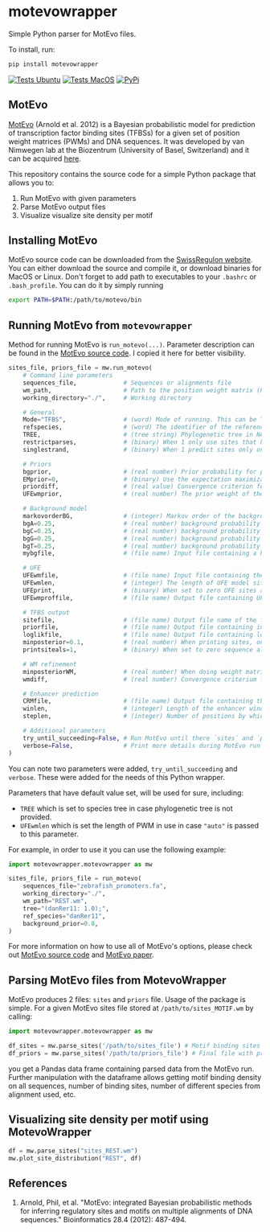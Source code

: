 # motevowrapper

Simple Python parser for MotEvo files.

To install, run:

```bash
pip install motevowrapper
```

[![Tests Ubuntu](https://github.com/brlauuu/motevowrapper/workflows/Tests/badge.svg)](https://github.com/brlauuu/motevowrapper/actions/workflows/python-tests.yml)
[![Tests MacOS](https://github.com/brlauuu/motevowrapper/actions/workflows/python-tests-mac.yml/badge.svg)](https://github.com/brlauuu/motevowrapper/actions/workflows/python-tests-mac.yml)
[![PyPi](https://img.shields.io/pypi/v/motevowrapper.svg?color=light-green)](https://pypi.org/project/motevowrapper/)

## MotEvo

[MotEvo](https://pubmed.ncbi.nlm.nih.gov/22334039/) (Arnold et al. 2012) is a Bayesian probabilistic model for prediction of transcription factor binding sites (TFBSs) for a given set of position weight matrices (PWMs) and DNA sequences. It was developed by van Nimwegen lab at the Biozentrum (University of Basel, Switzerland) and it can be acquired [here](https://swissregulon.unibas.ch/sr/software).

This repository contains the source code for a simple Python package that allows you to:

1. Run MotEvo with given parameters
2. Parse MotEvo output files
3. Visualize visualize site density per motif

## Installing MotEvo

MotEvo source code can be downloaded from the [SwissRegulon website](https://swissregulon.unibas.ch/sr/software). You can either download the source and compile it, or download binaries for MacOS or Linux. Don't forget to add path to executables to your `.bashrc` or `.bash_profile`. You can do it by simply running

```bash
export PATH=$PATH:/path/to/motevo/bin
```

## Running MotEvo from `motevowrapper`

Method for running MotEvo is `run_motevo(...)`. Parameter description can be found in the [MotEvo source code](https://swissregulon.unibas.ch/sr/software). I copied it here for better visibility.

```python
sites_file, priors_file = mw.run_motevo(
    # Command line parameters
    sequences_file,             # Sequences or alignments file
    wm_path,                    # Path to the position weight matrix (PWM) of a given motif
    working_directory="./",     # Working directory

    # General
    Mode="TFBS",                # (word) Mode of running. This can be TFBS (TFBS predictions; default), ENH (enhancer finding), or WMREF (weight matrix refinement)
    refspecies,                 # (word) The identifier of the reference species (as found in the sequence identifier and in the phylogenetic tree).
    TREE,                       # (tree string) Phylogenetic tree in Newick format.
    restrictparses,             # (binary) When 1 only use sites that have a reference weight matrix score bigger than 0. Default: 0. Only used for testing.
    singlestrand,               # (binary) When 1 predict sites only on the positive strand.

    # Priors
    bgprior,                    # (real number) Prior probability for putting down a background at each position.
    EMprior=0,                  # (binary) Use the expectation maximization algorithm to find the priors that maximize the probability of the observed alignment.
    priordiff,                  # (real value) Convergence criterion for prior estimation, e.g. at 0.01 iteration stops when priors change by less than 1%.
    UFEwmprior,                 # (real number) The prior weight of the UFE model relative to the other weight matrices.

    # Background model
    markovorderBG,              # (integer) Markov order of the background model.
    bgA=0.25,                   # (real number) background probability for A (for the zeroth order model)
    bgC=0.25,                   # (real number) background probability for C (for the zeroth order model)
    bgG=0.25,                   # (real number) background probability for G (for the zeroth order model)
    bgT=0.25,                   # (real number) background probability for T (for the zeroth order model)
    mybgfile,                   # (file name) Input file containing a higher order background model.

    # UFE
    UFEwmfile,                  # (file name) Input file containing the UFE model (run 'runUFE' to create it for a given tree and background model.)
    UFEwmlen,                   # (integer) The length of UFE model sites.
    UFEprint,                   # (binary) When set to zero UFE sites are not reported in the site file.
    UFEwmproffile,              # (file name) Output file containing UFE model probabilities at each position.

    # TFBS output
    sitefile,                   # (file name) Output file name of the file containing the predicted sites.
    priorfile,                  # (file name) Output file containing information like site density, final priors, and the total number of sites for each WM.
    loglikfile,                 # (file name) Output file containing log-likelihood of each sequence (or alignment) in the input data.
    minposterior=0.1,           # (real number) When printing sites, only print sites with a posterior bigger than this cut-off.
    printsiteals=1,             # (binary) When set to zero sequence alignments are not printed in the output file.

    # WM refinement
    minposteriorWM,             # (real number) When doing weight matrix refinement, only include sites to refine that have a minimal posterior bigger than this cut-off.
    wmdiff,                     # (real number) Convergence criterium for WM refinement, e.g. at 0.01 iteration stops when WM entries change by less than 1%

    # Enhancer prediction
    CRMfile,                    # (file name) Output file containing the results when running MotEvo in the enhancer prediction mode.
    winlen,                     # (integer) Length of the enhancer window used in enhancer prediction mode.
    steplen,                    # (integer) Number of positions by which the window is moved at each step during enhancer prediction.

    # Additional parameters
    try_until_succeeding=False, # Run MotEvo until there `sites` and `priors` files are created
    verbose=False,              # Print more details during MotEvo run
)
```

You can note two parameters were added, `try_until_succeeding` and `verbose`. These were added for the needs of this Python wrapper.

Parameters that have default value set, will be used for sure, including:

* `TREE` which is set to species tree in case phylogenetic tree is not provided.
* `UFEwmlen` which is set the length of PWM in use in case `"auto"` is passed to this parameter.

For example, in order to use it you can use the following example:

```python
import motevowrapper.motevowrapper as mw

sites_file, priors_file = run_motevo(
    sequences_file="zebrafish_promoters.fa",
    working_directory="./",
    wm_path="REST.wm",
    tree="(danRer11: 1.0);",
    ref_species="danRer11",
    background_prior=0.8,
)

```

For more information on how to use all of MotEvo's options, please check out [MotEvo source code](https://swissregulon.unibas.ch/sr/software) and [MotEvo paper](https://pubmed.ncbi.nlm.nih.gov/22334039/).

## Parsing MotEvo files from MotevoWrapper

MotEvo produces 2 files: `sites` and `priors` file. Usage of the package is simple. For a given MotEvo sites file stored at `/path/to/sites_MOTIF.wm` by calling:

```python
import motevowrapper.motevowrapper as mw

df_sites = mw.parse_sites('/path/to/sites_file') # Motif binding sites
df_priors = mw.parse_sites('/path/to/priors_file') # Final file with priors

```

you get a Pandas data frame containing parsed data from the MotEvo run. Further manipulation with the dataframe allows getting motif binding density on all sequences, number of binding sites, number of different species from alignment used, etc.

## Visualizing site density per motif using MotevoWrapper

```python
df = mw.parse_sites("sites_REST.wm")
mw.plot_site_distribution("REST", df)
```

## References

1. Arnold, Phil, et al. "MotEvo: integrated Bayesian probabilistic methods for inferring regulatory sites and motifs on multiple alignments of DNA sequences." Bioinformatics 28.4 (2012): 487-494.
